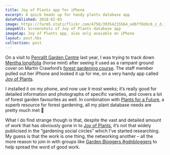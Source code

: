 ```yaml
---
title: Joy of Plants app for iPhone
excerpt: A quick heads up for handy plants database app
datePublished: 2018-02-03
image: https://farm5.staticflickr.com/4750/39354215564_ed6ff6b9c6_z_d.jpg
imageAlt: Screenshots of Joy of Plants database app
imageCap: Joy of Plants app, alas only avaiable on iPhone
layout: post.hbs
collection: post
---
```


On a visit to [Penrallt Garden Centre](http://penralltnursery.co.uk) last year, I was trying to track down [Mentha longifolia](http://www.pfaf.org/user/Plant.aspx?LatinName=mentha+longifolia) (horse mint) after seeing it used as a rampant ground cover on Martin Crawford’s [forest gardening course](https://www.agroforestry.co.uk/product/forest-gardening-food-forests-design-course/). The staff member pulled out her iPhone and looked it up for me, on a very handy app called [Joy of Plants](https://joyofplants.com/iphone.php).

I installed it on my phone, and now use it most weeks; it’s really good for detailed information and photographs of specific varieties, and covers a lot of forest garden favourites as well. In combination with [Plants for a Future](http://www.pfaf.org/user/Default.aspx), a superb resource for forest gardening, all my plant database needs are pretty much met 🙂

What I do find strange though is that, despite the vast and detailed amount of work that has obviously gone in to [Joy of Plants](https://joyofplants.com/), it’s not that widely publicised in the ”gardening social circles” which I’ve started researching. My guess is that the work is one thing, the networking another – all the more reason to join in with groups like [Garden Bloggers #gdnbloggers](https://www.facebook.com/groups/gdnbloggers/) to help spread the word of good work.
